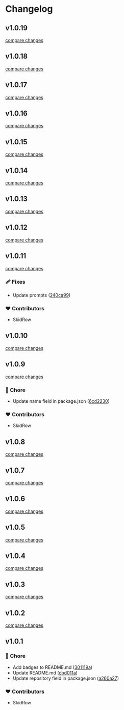 # Changelog


## v1.0.19

[compare changes](https://github.com/RolandoHidalgo/create-npm-lib/compare/v1.0.18...v1.0.19)

## v1.0.18

[compare changes](https://github.com/RolandoHidalgo/create-npm-lib/compare/v1.0.17...v1.0.18)

## v1.0.17

[compare changes](https://github.com/RolandoHidalgo/create-npm-lib/compare/v1.0.16...v1.0.17)

## v1.0.16

[compare changes](https://github.com/RolandoHidalgo/create-npm-lib/compare/v1.0.15...v1.0.16)

## v1.0.15

[compare changes](https://github.com/RolandoHidalgo/create-npm-lib/compare/v1.0.14...v1.0.15)

## v1.0.14

[compare changes](https://github.com/RolandoHidalgo/create-npm-lib/compare/v1.0.13...v1.0.14)

## v1.0.13

[compare changes](https://github.com/RolandoHidalgo/create-npm-lib/compare/v1.0.12...v1.0.13)

## v1.0.12

[compare changes](https://github.com/RolandoHidalgo/create-npm-lib/compare/v1.0.11...v1.0.12)

## v1.0.11

[compare changes](https://github.com/RolandoHidalgo/create-npm-lib/compare/v1.0.10...v1.0.11)

### 🩹 Fixes

- Update prompts ([240ca99](https://github.com/RolandoHidalgo/create-npm-lib/commit/240ca99))

### ❤️ Contributors

- SkidRow

## v1.0.10

[compare changes](https://github.com/RolandoHidalgo/create-npm-lib/compare/v1.0.9...v1.0.10)

## v1.0.9

[compare changes](https://github.com/RolandoHidalgo/create-npm-lib/compare/v1.0.8...v1.0.9)

### 🏡 Chore

- Update name field in package.json ([6cd2230](https://github.com/RolandoHidalgo/create-npm-lib/commit/6cd2230))

### ❤️ Contributors

- SkidRow

## v1.0.8

[compare changes](https://github.com/RolandoHidalgo/create-npm-lib/compare/v1.0.7...v1.0.8)

## v1.0.7

[compare changes](https://github.com/RolandoHidalgo/create-npm-lib/compare/v1.0.6...v1.0.7)

## v1.0.6

[compare changes](https://github.com/RolandoHidalgo/create-npm-lib/compare/v1.0.5...v1.0.6)

## v1.0.5

[compare changes](https://github.com/RolandoHidalgo/create-npm-lib/compare/v1.0.4...v1.0.5)

## v1.0.4

[compare changes](https://github.com/RolandoHidalgo/create-npm-lib/compare/v1.0.3...v1.0.4)

## v1.0.3

[compare changes](https://github.com/RolandoHidalgo/create-npm-lib/compare/v1.0.2...v1.0.3)

## v1.0.2

[compare changes](https://github.com/RolandoHidalgo/create-npm-lib/compare/v1.0.1...v1.0.2)

## v1.0.1


### 🏡 Chore

- Add badges to README.md ([301119a](https://github.com/RolandoHidalgo/create-npm-lib/commit/301119a))
- Update README.md ([cbd011a](https://github.com/RolandoHidalgo/create-npm-lib/commit/cbd011a))
- Update repository field in package.json ([a260a27](https://github.com/RolandoHidalgo/create-npm-lib/commit/a260a27))

### ❤️ Contributors

- SkidRow

